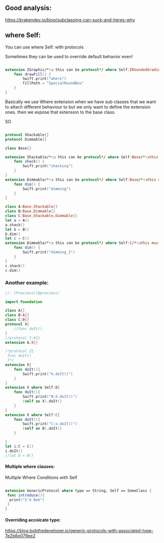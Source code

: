 ## Good analysis: 
https://krakendev.io/blog/subclassing-can-suck-and-heres-why

## where Self:
You can use where Self: with protocols 

Sometimes they can be used to override default behavior even!


```swift

extension IGraphic/*👈 this can be protocol*/ where Self:IRoundedGradientRect/*👈this must be class or protocol*/{
    func drawFill() {
        Swift.print("where")
        fillPath = "SpecialRoundBox"
    }
}
```

Basically we use Where extension when we have sub classes that we want to attach different behaviour to but we only want to define the extension ones. then we expose that extension to the base class. 

SO 

```swift

protocol Shackable{}
protocol Dimmable{}

class Base{}

extension Shackable/*👈 this can be protocol*/ where Self:Base/*👈this must be class or protocol*/{
    func shack() {
        Swift.print("shacking")
    }
}
extension Dimmable/*👈 this can be protocol*/ where Self:Base/*👈this must be class or protocol*/{
    func dim() {
        Swift.print("dimming")
    }
}

class A:Base,Shackable{}
class B:Base,Dimmable{}
class C:Base,Shackable,Dimmable{}
let a = A()
a.shack()
let b = B()
b.dim()
let c = C()
extension Dimmable/*👈 this can be protocol*/ where Self:C/*👈this must be class or protocol*/{
    func dim() {
        Swift.print("dimming_2")
    }
}
c.shack()
c.dim()
```


### Another example:

```swift
//: [Previous](@previous)

import Foundation

class A{}
class B:A{}
class C:B{}
protocol X{
    //func doIt()
}
//protocol Y:X{}
extension A:X{}

/*protocol Z{
 func doIt()
 }*/
extension X{
    func doIt(){
        Swift.print("X.doIt()")
    }
}
extension X where Self:B{
    func doIt(){
        Swift.print("B:X.doIt()")
        (self as X).doIt()
    }
}
extension X where Self:C{
    func doIt(){
        Swift.print("C:x.doIt()")
        (self as B).doIt()
    }

}
let i:C = C()
i.doIt()
//let b = B()

```


#### Multiple where clauses:

Multiple Where Conditions with Self

```swift

extension GenericProtocol where type == String, Self == SomeClass {
 func introduce(){
  print("I'm Bob") 
 }
}
```

#### Overriding accoicate type:

https://blog.bobthedeveloper.io/generic-protocols-with-associated-type-7e2b6e079ee2